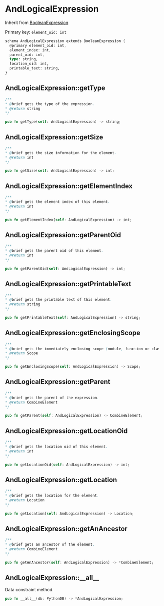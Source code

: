 # AndLogicalExpression

Inherit from [BooleanExpression](./BooleanExpression.md)

Primary key: `element_oid: int`

```rust
schema AndLogicalExpression extends BooleanExpression {
  @primary element_oid: int,
  element_index: int,
  parent_oid: int,
  type: string,
  location_oid: int,
  printable_text: string,
}
```
## AndLogicalExpression::getType

```java
/**
* @brief gets the type of the expression.
* @return string
*/
```
```rust
pub fn getType(self: AndLogicalExpression) -> string;
```
## AndLogicalExpression::getSize

```java
/**
* @brief gets the size information for the element.
* @return int
*/
```
```rust
pub fn getSize(self: AndLogicalExpression) -> int;
```
## AndLogicalExpression::getElementIndex

```java
/**
* @brief gets the element index of this element.
* @return int
*/
```
```rust
pub fn getElementIndex(self: AndLogicalExpression) -> int;
```
## AndLogicalExpression::getParentOid

```java
/**
* @brief gets the parent oid of this element.
* @return int
*/
```
```rust
pub fn getParentOid(self: AndLogicalExpression) -> int;
```
## AndLogicalExpression::getPrintableText

```java
/**
* @brief gets the printable text of this element.
* @return string
*/
```
```rust
pub fn getPrintableText(self: AndLogicalExpression) -> string;
```
## AndLogicalExpression::getEnclosingScope

```java
/**
* @brief gets the immediately enclosing scope (module, function or class) whose body contains this statement.
* @return Scope 
*/
```
```rust
pub fn getEnclosingScope(self: AndLogicalExpression) -> Scope;
```
## AndLogicalExpression::getParent

```java
/**
* @brief gets the parent of the expression.
* @return CombineElement 
*/
```
```rust
pub fn getParent(self: AndLogicalExpression) -> CombineElement;
```
## AndLogicalExpression::getLocationOid

```java
/**
* @brief gets the location oid of this element.
* @return int
*/
```
```rust
pub fn getLocationOid(self: AndLogicalExpression) -> int;
```
## AndLogicalExpression::getLocation

```java
/**
* @brief gets the location for the element.
* @return Location
*/
```
```rust
pub fn getLocation(self: AndLogicalExpression) -> Location;
```
## AndLogicalExpression::getAnAncestor

```java
/**
* @brief gets an ancestor of the element.
* @return CombineElement 
*/
```
```rust
pub fn getAnAncestor(self: AndLogicalExpression) -> *CombineElement;
```
## AndLogicalExpression::\_\_all\_\_

Data constraint method.

```rust
pub fn __all__(db: PythonDB) -> *AndLogicalExpression;
```
